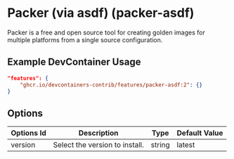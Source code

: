 
# Packer (via asdf) (packer-asdf)

Packer is a free and open source tool for creating golden images for multiple platforms from a single source configuration.

## Example DevContainer Usage

```json
"features": {
    "ghcr.io/devcontainers-contrib/features/packer-asdf:2": {}
}
```

## Options

| Options Id | Description | Type | Default Value |
|-----|-----|-----|-----|
| version | Select the version to install. | string | latest |


